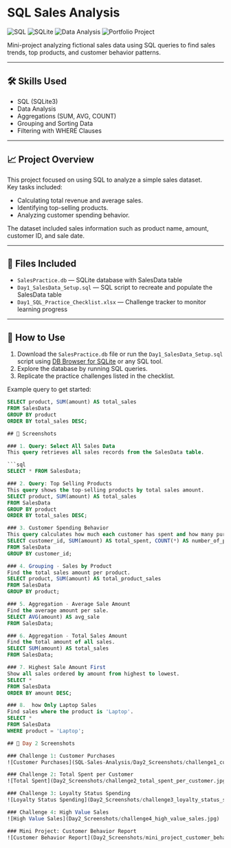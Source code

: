 # SQL Sales Analysis

![SQL](https://img.shields.io/badge/Language-SQL-blue)
![SQLite](https://img.shields.io/badge/Database-SQLite-green)
![Data Analysis](https://img.shields.io/badge/Skill-Data_Analysis-lightgrey)
![Portfolio Project](https://img.shields.io/badge/Project_Type-Portfolio-orange)
  
Mini-project analyzing fictional sales data using SQL queries to find sales trends, top products, and customer behavior patterns.

---

## 🛠️ Skills Used
- SQL (SQLite3)
- Data Analysis
- Aggregations (SUM, AVG, COUNT)
- Grouping and Sorting Data
- Filtering with WHERE Clauses

---

## 📈 Project Overview
This project focused on using SQL to analyze a simple sales dataset.  
Key tasks included:
- Calculating total revenue and average sales.
- Identifying top-selling products.
- Analyzing customer spending behavior.

The dataset included sales information such as product name, amount, customer ID, and sale date.

---

## 📂 Files Included
- `SalesPractice.db` — SQLite database with SalesData table
- `Day1_SalesData_Setup.sql` — SQL script to recreate and populate the SalesData table
- `Day1_SQL_Practice_Checklist.xlsx` — Challenge tracker to monitor learning progress

---

## 🚀 How to Use
1. Download the `SalesPractice.db` file or run the `Day1_SalesData_Setup.sql` script using [DB Browser for SQLite](https://sqlitebrowser.org/) or any SQL tool.
2. Explore the database by running SQL queries.
3. Replicate the practice challenges listed in the checklist.

Example query to get started:
```sql
SELECT product, SUM(amount) AS total_sales
FROM SalesData
GROUP BY product
ORDER BY total_sales DESC;

## 📸 Screenshots

### 1. Query: Select All Sales Data
This query retrieves all sales records from the SalesData table.

```sql
SELECT * FROM SalesData;

### 2. Query: Top Selling Products
This query shows the top-selling products by total sales amount.
SELECT product, SUM(amount) AS total_sales
FROM SalesData
GROUP BY product
ORDER BY total_sales DESC;

### 3. Customer Spending Behavior
This query calculates how much each customer has spent and how many purchases they made.
SELECT customer_id, SUM(amount) AS total_spent, COUNT(*) AS number_of_purchases
FROM SalesData
GROUP BY customer_id;

### 4. Grouping - Sales by Product
Find the total sales amount per product.
SELECT product, SUM(amount) AS total_product_sales
FROM SalesData
GROUP BY product;

### 5. Aggregation - Average Sale Amount
Find the average amount per sale.
SELECT AVG(amount) AS avg_sale
FROM SalesData;

### 6. Aggregation - Total Sales Amount
Find the total amount of all sales.
SELECT SUM(amount) AS total_sales
FROM SalesData;

### 7. Highest Sale Amount First
Show all sales ordered by amount from highest to lowest.
SELECT *
FROM SalesData
ORDER BY amount DESC;

### 8.  how Only Laptop Sales
Find sales where the product is 'Laptop'.
SELECT *
FROM SalesData
WHERE product = 'Laptop';

## 📸 Day 2 Screenshots

### Challenge 1: Customer Purchases
![Customer Purchases](SQL-Sales-Analysis/Day2_Screenshots/challenge1_customer_purchases.jpg)

### Challenge 2: Total Spent per Customer
![Total Spent](Day2_Screenshots/challenge2_total_spent_per_customer.jpg)

### Challenge 3: Loyalty Status Spending
![Loyalty Status Spending](Day2_Screenshots/challenge3_loyalty_status_spending.jpg)

### Challenge 4: High Value Sales
![High Value Sales](Day2_Screenshots/challenge4_high_value_sales.jpg)

### Mini Project: Customer Behavior Report
![Customer Behavior Report](Day2_Screenshots/mini_project_customer_behavior_report.jpg)

